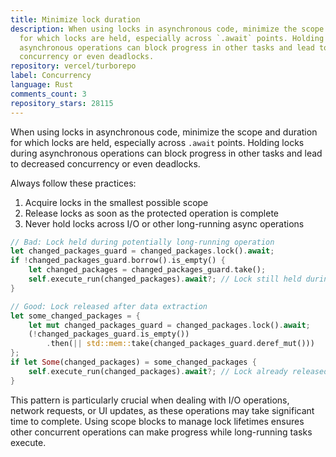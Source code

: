 ```yaml
---
title: Minimize lock duration
description: When using locks in asynchronous code, minimize the scope and duration
  for which locks are held, especially across `.await` points. Holding locks during
  asynchronous operations can block progress in other tasks and lead to decreased
  concurrency or even deadlocks.
repository: vercel/turborepo
label: Concurrency
language: Rust
comments_count: 3
repository_stars: 28115
---
```


When using locks in asynchronous code, minimize the scope and duration for which locks are held, especially across `.await` points. Holding locks during asynchronous operations can block progress in other tasks and lead to decreased concurrency or even deadlocks.

Always follow these practices:
1. Acquire locks in the smallest possible scope
2. Release locks as soon as the protected operation is complete
3. Never hold locks across I/O or other long-running async operations

```rust
// Bad: Lock held during potentially long-running operation
let changed_packages_guard = changed_packages.lock().await;
if !changed_packages_guard.borrow().is_empty() {
    let changed_packages = changed_packages_guard.take();
    self.execute_run(changed_packages).await?; // Lock still held during execution
}

// Good: Lock released after data extraction
let some_changed_packages = {
    let mut changed_packages_guard = changed_packages.lock().await;
    (!changed_packages_guard.is_empty())
        .then(|| std::mem::take(changed_packages_guard.deref_mut()))
};
if let Some(changed_packages) = some_changed_packages {
    self.execute_run(changed_packages).await?; // Lock already released
}
```

This pattern is particularly crucial when dealing with I/O operations, network requests, or UI updates, as these operations may take significant time to complete. Using scope blocks to manage lock lifetimes ensures other concurrent operations can make progress while long-running tasks execute.
